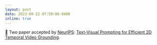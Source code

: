 ```yaml
---
layout: post
date: 2023-09-22 07:59:00-0400
inline: true
---
```


:partying_face: Two paper accepted by [NeurIPS](https://cvpr2023.thecvf.com/): [Text-Visual Prompting for Efficient 2D Temporal Video Grounding](https://openreview.net/pdf?id=ximJfjVxda).
